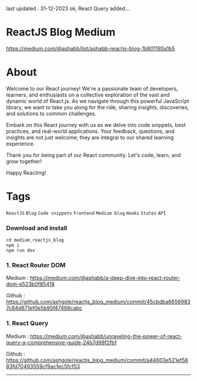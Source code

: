 last updated : 31-12-2023 ok,
React Query added...


# ReactJS Blog Medium
https://medium.com/@ashabb/list/ashabb-reactjs-blog-1b801185a1b5


# About

Welcome to our React journey! We're a passionate team of developers, learners, and enthusiasts on a collective exploration of the vast and dynamic world of React.js. As we navigate through this powerful JavaScript library, we want to take you along for the ride, sharing insights, discoveries, and solutions to common challenges.

Embark on this React journey with us as we delve into code snippets, best practices, and real-world applications. Your feedback, questions, and insights are not just welcome; they are integral to our shared learning experience.

Thank you for being part of our React community. Let's code, learn, and grow together!

Happy Reacting!

# Tags

`ReactJS` `Blog` `Code snippets` `Frontend` `Medium blog` `Hooks` `States` `API`

### Download and install

```
cd medium_reactjs_blog
npm i
npm run dev
```

### 1. React Router DOM

Medium : https://medium.com/@ashabb/a-deep-dive-into-react-router-dom-e523b0f85418

Github : https://github.com/ashgole/reactjs_blog_medium/commit/45cbdba66569837c84d671ef0e5b95f47498cabc

### 1. React Query

Medium : https://medium.com/@ashabb/unraveling-the-power-of-react-query-a-comprehensive-guide-24b7d98f2fbf

Github : https://github.com/ashgole/reactjs_blog_medium/commit/a44603e521ef5883fd70493559cf9ac1ec5fcf53


***
